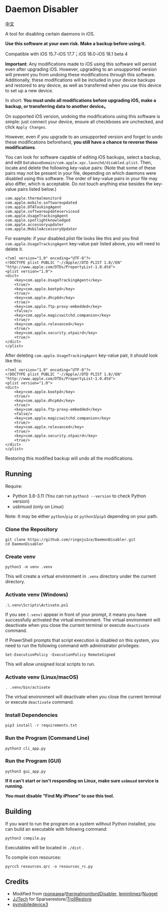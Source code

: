 # Daemon Disabler
[中文](https://github.com/ringoju1ce/DaemonDisabler/blob/main/README_CN.md)

A tool for disabling certain daemons in iOS.

**Use this software at your own risk. Make a backup before using it.**

Compatible with iOS 15.7-iOS 17.7；iOS 18.0-iOS 18.1 beta 4

**Important**: Any modifications made to iOS using this software will persist even after upgrading iOS. However, upgrading to an unsupported version will prevent you from undoing these modifications through this software. Additionally, these modifications will be included in your device backups and restored to any device, as well as transferred when you use this device to set up a new device.

In short: **You must undo all modifications before upgrading iOS, make a backup, or transferring data to another device。**

On supported iOS version, undoing the modifications using this software is simple: just connect your device, ensure all checkboxes are unchecked, and click `Apply Changes`.

However, even if you upgrade to an unsupported version and forget to undo these modifications beforehand, **you still have a chance to reverse these modifications**.

You can look for software capable of editing iOS backups, select a backup, and edit `DatabaseDomain/com.apple.xpc.launchd/disabled.plist`. Then, locate and delete the following key-value pairs: (Note that some of these pairs may not be present in your file, depending on which daemons were disabled using this software. The order of key-value pairs in your file may also differ, which is acceptable. Do not touch anything else besides the key-value pairs listed below.)
```
com.apple.thermalmonitord
com.apple.mobile.softwareupdated
com.apple.OTATaskingAgent
com.apple.softwareupdateservicesd
com.apple.UsageTrackingAgent
com.apple.spotlightknowledged
com.apple.accessoryupdater
com.apple.MobileAccessoryUpdater
```
For example: if your disabled.plist file looks like this and you find `com.apple.UsageTrackingAgent` key-value pair listed above, you will need to delete it.
```
<?xml version="1.0" encoding="UTF-8"?>
<!DOCTYPE plist PUBLIC "-//Apple//DTD PLIST 1.0//EN" "http://www.apple.com/DTDs/PropertyList-1.0.dtd">
<plist version="1.0">
<dict>
	<key>com.apple.UsageTrackingAgent</key>
	<true/>
	<key>com.apple.bootpd</key>
	<true/>
	<key>com.apple.dhcp6d</key>
	<true/>
	<key>com.apple.ftp-proxy-embedded</key>
	<false/>
	<key>com.apple.magicswitchd.companion</key>
	<true/>
	<key>com.apple.relevanced</key>
	<true/>
	<key>com.apple.security.otpaird</key>
	<true/>
</dict>
</plist>
```
After deleting `com.apple.UsageTrackingAgent` key-value pair, it should look like this:
```
<?xml version="1.0" encoding="UTF-8"?>
<!DOCTYPE plist PUBLIC "-//Apple//DTD PLIST 1.0//EN" "http://www.apple.com/DTDs/PropertyList-1.0.dtd">
<plist version="1.0">
<dict>
	<key>com.apple.bootpd</key>
	<true/>
	<key>com.apple.dhcp6d</key>
	<true/>
	<key>com.apple.ftp-proxy-embedded</key>
	<false/>
	<key>com.apple.magicswitchd.companion</key>
	<true/>
	<key>com.apple.relevanced</key>
	<true/>
	<key>com.apple.security.otpaird</key>
	<true/>
</dict>
</plist>
```
Restoring this modified backup will undo all the modifications.
## Running

Require:
- Python 3.8-3.11  (You can run `python3 --version` to check Python version)
- usbmuxd (only on Linux)

Note: It may be either `python`/`pip` or `python3`/`pip3` depending on your path.

### Clone the Repository
```
git clone https://github.com/ringoju1ce/DaemonDisabler.git
cd DaemonDisabler
```

### Create venv
```
python3 -m venv .venv
```

This will create a virtual environment in  `.venv` directory under the current directory.

### Activate venv (Windows)
```
.\.venv\Scripts\Activate.ps1
```

If you see `(.venv)` appear in front of your prompt, it means you have successfully activated the virtual environment. The virtual environment will deactivate when you close the current terminal or execute `deactivate` command.

If PowerShell prompts that script execution is disabled on this system, you need to run the following command with administrator privileges:
```
Set-ExecutionPolicy -ExecutionPolicy RemoteSigned
```

This will allow unsigned local scripts to run.

### Activate venv (Linux/macOS)
```
. .venv/bin/activate
```

The virtual environment will deactivate when you close the current terminal or execute `deactivate` command.

### Install Dependencies
```
pip3 install -r requirements.txt
```

### Run the Program (Command Line)
```
python3 cli_app.py
```

### Run the Program (GUI)
```
python3 gui_app.py
```

**If it can't start or isn't responding on Linux, make sure  `usbmuxd` service is running.**

**You must disable “Find My iPhone” to use this tool.**

## Building

If you want to run the program on a system without Python installed, you can build an executable with following command:
```
python3 compile.py
```

Executables will be located in `./dist` .

To compile icon resources:
```
pyrcc5 resources.qrc -o resources_rc.py
```

## Credits
- Modified from [rponeawa](https://github.com/rponeawa)/[thermalmonitordDisabler](https://github.com/rponeawa/thermalmonitordDisabler), [leminlimez](https://github.com/leminlimez)/[Nugget](https://github.com/leminlimez/Nugget)
- [JJTech](https://github.com/JJTech0130) for Sparserestore/[TrollRestore](https://github.com/JJTech0130/TrollRestore)
- [pymobiledevice3](https://github.com/doronz88/pymobiledevice3)
